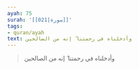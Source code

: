 ```yaml
---
ayah: 75
surah: '[[021|سورة]]'
tags:
- quran/ayah
text: وأدخلناه في رحمتنا ۖ إنه من الصالحين
---
```

> وأدخلناه في رحمتنا ۖ إنه من الصالحين
